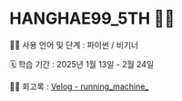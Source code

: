# HANGHAE99_5TH 👨‍💻

👩‍💻 사용 언어 및 단계 : 파이썬 / 비기너

🗓 학습 기간 : 2025년 1월 13일 - 2월 24일

✍🏻 회고록 : [Velog - running_machine_](https://velog.io/@ever_since/series/99%ED%81%B4%EB%9F%BD5%EA%B8%B0-1%EC%9D%BC-1%EC%BD%94%ED%85%8C)
